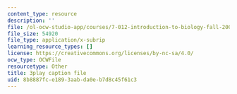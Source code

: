 ```yaml
---
content_type: resource
description: ''
file: /ol-ocw-studio-app/courses/7-012-introduction-to-biology-fall-2004/8b8887fce1893aabda0eb7d8c45f61c3_PVv4ST8NZaA.srt
file_size: 54920
file_type: application/x-subrip
learning_resource_types: []
license: https://creativecommons.org/licenses/by-nc-sa/4.0/
ocw_type: OCWFile
resourcetype: Other
title: 3play caption file
uid: 8b8887fc-e189-3aab-da0e-b7d8c45f61c3
---
```


